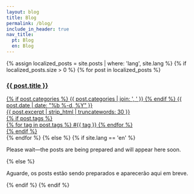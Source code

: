 ```yaml
---
layout: blog
title: Blog
permalink: /blog/
include_in_header: true
nav_title:
  pt: Blog
  en: Blog
---
```


{% assign localized_posts = site.posts | where: 'lang', site.lang %}
{% if localized_posts.size > 0 %}
{% for post in localized_posts %}
<div class="post-list">
  <div class="post-card">
    <a href="{{ post.url | relative_url }}" class="index-anchor">
      <div class="panel-body">
        <h3 class="post-title">{{ post.title }}</h3>
      </div>
      <div class="post-meta">
        {% if post.categories %}
        <span class="post-category">{{ post.categories | join: ', ' }}</span>
        {% endif %}
        <span class="post-date">{{ post.date | date: "%b %-d, %Y" }}</span>
      </div>
      <div class="post-excerpt">
        {{ post.excerpt | strip_html | truncatewords: 30 }}
      </div>
      {% if post.tags %}
      <div class="panel-body post-tags pull-right">
        {% for tag in post.tags %}
        <span>#{{ tag }}</span>
        {% endfor %}
      </div>
      {% endif %}
    </a>
  </div>
</div>
{% endfor %}
{% else %}
{% if site.lang == 'en' %}
<p>Please wait—the posts are being prepared and will appear here soon.</p>
{% else %}
<p>Aguarde, os posts estão sendo preparados e aparecerão aqui em breve.</p>
{% endif %}
{% endif %}
